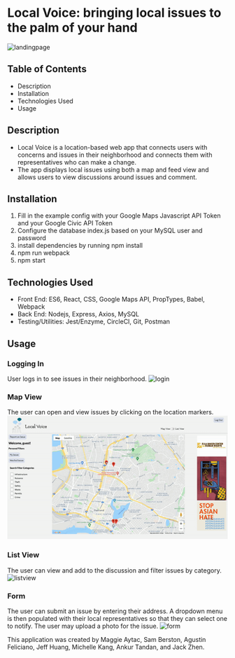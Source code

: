 # Local Voice: bringing local issues to the palm of your hand
![landingpage][landingpage]

## Table of Contents
- Description
- Installation
- Technologies Used
- Usage

## Description
- Local Voice is a location-based web app that connects users with concerns and issues in their neighborhood and connects them with representatives who can make a change.
- The app displays local issues using both a map and feed view and allows users to view discussions around issues and comment.

## Installation
1. Fill in the example config with your Google Maps Javascript API Token and your Google Civic API Token
2. Configure the database index.js based on your MySQL user and password
3. install dependencies by running npm install
4. npm run webpack
5. npm start

## Technologies Used
- Front End: ES6, React, CSS, Google Maps API, PropTypes, Babel, Webpack
- Back End: Nodejs, Express, Axios, MySQL
- Testing/Utilities: Jest/Enzyme, CircleCI, Git, Postman

## Usage

### Logging In
User logs in to see issues in their neighborhood.
![login][login]

### Map View
The user can open and view issues by clicking on the location markers.
![mapview][mapview]

### List View
The user can view and add to the discussion and filter issues by category.
![listview][listview]

### Form
The user can submit an issue by entering their address. A dropdown menu is then populated with their local representatives so that they can select one to notify. The user may upload a photo for the issue.
![form][form]

[landingpage]: landingpage.png
[login]: login.gif
[mapview]: mapview.gif
[listview]: listview.gif
[form]: form.gif

This application was created by Maggie Aytac, Sam Berston, Agustin Feliciano, Jeff Huang, Michelle Kang, Ankur Tandan, and Jack Zhen.


